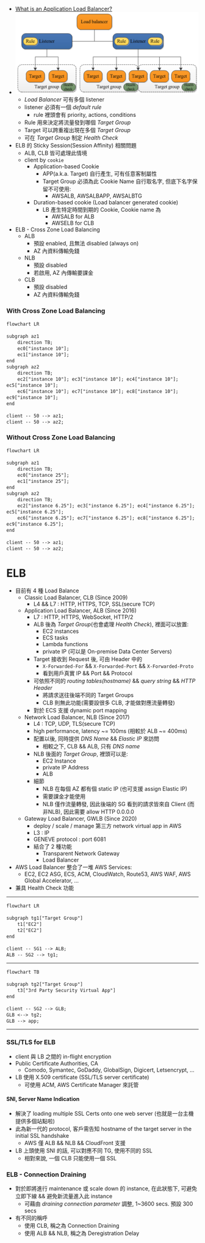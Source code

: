 
- [What is an Application Load Balancer?](https://docs.aws.amazon.com/elasticloadbalancing/latest/application/introduction.html)
- ![ELB](./img/LB.png)
    - *Load Balancer* 可有多個 listener
    - listener 必須有一個 *default rule*
        - rule 裡頭會有 priority, actions, conditions
    - Rule 用來決定將流量發到哪個 *Target Group*
    - Target 可以跨重複出現在多個 *Target Group*
    - 可在 *Target Group* 制定 *Health Check*
- ELB 的 Sticky Session(Session Affinity) 相關問題
    - ALB, CLB 皆可處理此情境
    - client by `cookie`
        - Application-based Cookie
            - APP(a.k.a. Target) 自行產生, 可有任意客制屬性
            - Target Group 必須為此 Cookie Name 自行取名字, 但底下名字保留不可使用:
                - AWSALB, AWSALBAPP, AWSALBTG
        - Duration-based cookie (Load balancer generated cookie)
            - LB 產生特定時間到期的 Cookie, Cookie name 為
                - AWSALB for ALB
                - AWSELB for CLB
- ELB - Cross Zone Load Balancing
    - ALB
        - 預設 enabled, 且無法 disabled (always on)
        - AZ 內資料傳輸免錢
    - NLB
        - 預設 disabled
        - 若啟用, AZ 內傳輸要課金
    - CLB
        - 預設 disabled
        - AZ 內資料傳輸免錢


### With Cross Zone Load Balancing

```mermaid
flowchart LR

subgraph az1
    direction TB;
    ec0["instance 10"];
    ec1["instance 10"];
end
subgraph az2
    direction TB;
    ec2["instance 10"]; ec3["instance 10"]; ec4["instance 10"]; ec5["instance 10"];
    ec6["instance 10"]; ec7["instance 10"]; ec8["instance 10"]; ec9["instance 10"];
end

client -- 50 --> az1;
client -- 50 --> az2;
```


### Without Cross Zone Load Balancing

```mermaid
flowchart LR

subgraph az1
    direction TB;
    ec0["instance 25"];
    ec1["instance 25"];
end
subgraph az2
    direction TB;
    ec2["instance 6.25"]; ec3["instance 6.25"]; ec4["instance 6.25"]; ec5["instance 6.25"];
    ec6["instance 6.25"]; ec7["instance 6.25"]; ec8["instance 6.25"]; ec9["instance 6.25"];
end

client -- 50 --> az1;
client -- 50 --> az2;
```


# ELB

- 目前有 4 種 Load Balance
    - Classic Load Balancer, CLB (Since 2009)
        - L4 && L7 : HTTP, HTTPS, TCP, SSL(secure TCP)
    - Application Load Balancer, ALB (Since 2016)
        - L7 : HTTP, HTTPS, WebSocket, HTTP/2
        - ALB 後為 *Target Group*(也會處理 *Health Check*), 裡面可以放置:
            - EC2 instances
            - ECS tasks
            - Lambda functions
            - private IP (可以是 On-premise Data Center Servers)
        - Target 接收到 Request 後, 可由 Header 中的
            - `X-Forwarded-For` && `X-Forwarded-Port` && `X-Forwarded-Proto` 
            - 看到用戶真實 IP && Port && Protocol
        - 可依照不同的 *routing tables(hostname)* && *query string* && *HTTP Header*
            - 將請求送往後端不同的 Target Groups
            - CLB 則無此功能(需要設很多 CLB, 才能做對應流量轉發)
        - 對於 ECS 支援 dynamic port mapping
    - Network Load Balancer, NLB (Since 2017)
        - L4 : TCP, UDP, TLS(secure TCP)
        - high performance, latency ~= 100ms (相較於 ALB ~= 400ms)
        - 配置以後, 同時提供 *DNS Name* && *Elastic IP* 來訪問
            - 相較之下, CLB && ALB, 只有 *DNS name*
        - NLB 後面的 *Target Group*, 裡頭可以是:
            - EC2 Instance
            - private IP Address
            - ALB
        - 細節
            - NLB 在每個 AZ 都有個 static IP (也可支援 assign Elastic IP)
            - 需要課金才能使用
            - NLB 僅作流量轉發, 因此後端的 SG 看到的請求皆來自 Client (而非NLB), 因此需要 allow HTTP 0.0.0.0
    - Gateway Load Balancer, GWLB (Since 2020)
        - deploy / scale / manage 第三方 network virtual app in AWS
        - L3 : IP
        - GENEVE protocol : port 6081
        - 結合了 2 種功能
            - Transparent Network Gateway
            - Load Balancer
- AWS Load Balancer 整合了一堆 AWS Services:
    - EC2, EC2 ASG, ECS, ACM, CloudWatch, Route53, AWS WAF, AWS Global Accelerator, ...
- 兼具 Health Check 功能

---

```mermaid
flowchart LR

subgraph tg1["Target Group"]
    t1["EC2"]
    t2["EC2"]
end

client -- SG1 --> ALB;
ALB -- SG2 --> tg1;
```

---

```mermaid
flowchart TB

subgraph tg2["Target Group"]
    t3["3rd Party Security Virtual App"]
end

client -- SG2 --> GLB;
GLB <--> tg2;
GLB --> app;
```
---


### SSL/TLS for ELB

- client 與 LB 之間的 in-flight encryption
- Public Certificate Authorities, CA
    - Comodo, Symantec, GoDaddy, GlobalSign, Digicert, Letsencrypt, ...
- LB 使用 X.509 certificate (SSL/TLS server certificate)
    - 可使用 ACM, AWS Certificate Manager 來託管


#### SNI, Server Name Indication

- 解決了 loading multiple SSL Certs onto one web server (也就是一台主機提供多個站點啦)
- 此為新一代的 protocol, 客戶需告知 hostname of the target server in the initial SSL handshake
    - AWS 僅 ALB && NLB && CloudFront 支援
- LB 上頭使用 SNI 的話, 可以對應不同 TG, 使用不同的 SSL
    - 相對來說, 一個 CLB 只能使用一個 SSL


### ELB - Connection Draining

- 對於即將進行 maintenance 或 scale down 的 instance, 在此狀態下, 可避免立即下線 && 避免新流量進入此 instance
    - 可藉由 *draining connection parameter* 調整, 1~3600 secs. 預設 300 secs
- 有不同的稱呼
    - 使用 CLB, 稱之為 Connection Draining
    - 使用 ALB && NLB, 稱之為 Deregistration Delay
